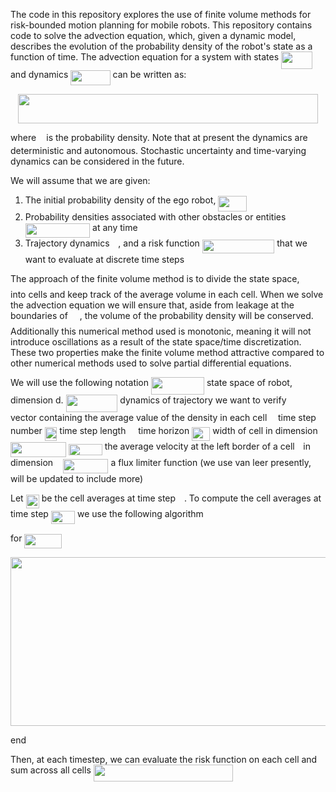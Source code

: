 The code in this repository explores the use of finite volume methods for risk-bounded motion planning for mobile robots. This repository contains code to solve the advection equation, which, given a dynamic model, describes the evolution of the probability density of the robot's state as a function of time. The advection equation for a system with states <img src="/tex/ebbad7f1f9841ef914dc318c0c9fad1d.svg?invert_in_darkmode&sanitize=true" align=middle width=50.02787624999999pt height=27.91243950000002pt/> and dynamics <img src="/tex/5721f667885c7fe08087ae05e581a82e.svg?invert_in_darkmode&sanitize=true" align=middle width=63.31043069999999pt height=24.65753399999998pt/> can be written as:

<p align="center"><img src="/tex/92df0a93d533ed7bb156485418d92643.svg?invert_in_darkmode&sanitize=true" align=middle width=479.89774965pt height=47.1348339pt/></p>

where <img src="/tex/2ec6e630f199f589a2402fdf3e0289d5.svg?invert_in_darkmode&sanitize=true" align=middle width=8.270567249999992pt height=14.15524440000002pt/> is the probability density. Note that at present the dynamics are deterministic and autonomous. Stochastic uncertainty and time-varying dynamics can be considered in the future.

We will assume that we are given:
1. The initial probability density of the ego robot, <img src="/tex/8f8a04a5b29f50bc1487384702613871.svg?invert_in_darkmode&sanitize=true" align=middle width=45.97608014999999pt height=24.65753399999998pt/>
2. Probability densities associated with other obstacles or entities <img src="/tex/6936901ed1a2c5709435e83043e866f6.svg?invert_in_darkmode&sanitize=true" align=middle width=103.37176244999999pt height=22.648391699999998pt/> at any time
3. Trajectory dynamics <img src="/tex/190083ef7a1625fbc75f243cffb9c96d.svg?invert_in_darkmode&sanitize=true" align=middle width=9.81741584999999pt height=22.831056599999986pt/>, and a risk function <img src="/tex/232059c0bc77776e7f7420da0c57e44d.svg?invert_in_darkmode&sanitize=true" align=middle width=115.50066659999997pt height=22.648391699999998pt/> that we want to evaluate at discrete time steps

The approach of the finite volume method is to divide the state space, <img src="/tex/cbfb1b2a33b28eab8a3e59464768e810.svg?invert_in_darkmode&sanitize=true" align=middle width=14.908688849999992pt height=22.465723500000017pt/> into cells and keep track of the average volume in each cell. When we solve the advection equation we will ensure that, aside from leakage at the boundaries of <img src="/tex/cbfb1b2a33b28eab8a3e59464768e810.svg?invert_in_darkmode&sanitize=true" align=middle width=14.908688849999992pt height=22.465723500000017pt/>, the volume of the probability density will be conserved. Additionally this numerical method used is monotonic, meaning it will not introduce oscillations as a result of the state space/time discretization. These two properties make the finite volume method attractive compared to other numerical methods used to solve partial differential equations.

We will use the following notation 
<img src="/tex/7c5bf5474c8b8782731a2b814baca441.svg?invert_in_darkmode&sanitize=true" align=middle width=85.02767954999999pt height=27.91243950000002pt/> state space of robot, dimension d.
<img src="/tex/f3d25c125f1b8440a6c51bec1756b687.svg?invert_in_darkmode&sanitize=true" align=middle width=82.71035849999998pt height=27.91243950000002pt/> dynamics of trajectory we want to verify
<img src="/tex/1afcdb0f704394b16fe85fb40c45ca7a.svg?invert_in_darkmode&sanitize=true" align=middle width=12.99542474999999pt height=22.465723500000017pt/> vector containing the average value of the density in each cell
<img src="/tex/55a049b8f161ae7cfeb0197d75aff967.svg?invert_in_darkmode&sanitize=true" align=middle width=9.86687624999999pt height=14.15524440000002pt/> time step number
<img src="/tex/5a63739e01952f6a63389340c037ae29.svg?invert_in_darkmode&sanitize=true" align=middle width=19.634768999999988pt height=22.465723500000017pt/> time step length
<img src="/tex/2f118ee06d05f3c2d98361d9c30e38ce.svg?invert_in_darkmode&sanitize=true" align=middle width=11.889314249999991pt height=22.465723500000017pt/> time horizon
<img src="/tex/16fcdc2e4358a7f49fe2a486169a4238.svg?invert_in_darkmode&sanitize=true" align=middle width=29.198168999999993pt height=22.465723500000017pt/> width of cell in dimension <img src="/tex/941fed4982cce9d21aff5f034342c257.svg?invert_in_darkmode&sanitize=true" align=middle width=89.32558634999998pt height=24.65753399999998pt/>
<img src="/tex/02c8ac95474dd12996d5f96a5fb083fd.svg?invert_in_darkmode&sanitize=true" align=middle width=53.47633664999999pt height=18.666631500000015pt/> the average velocity at the left border of a cell <img src="/tex/77a3b857d53fb44e33b53e4c8b68351a.svg?invert_in_darkmode&sanitize=true" align=middle width=5.663225699999989pt height=21.68300969999999pt/> in dimension <img src="/tex/36b5afebdba34564d884d347484ac0c7.svg?invert_in_darkmode&sanitize=true" align=middle width=7.710416999999989pt height=21.68300969999999pt/>
<img src="/tex/6cf3c7864d3d909d328c1285f1f5a052.svg?invert_in_darkmode&sanitize=true" align=middle width=72.8079231pt height=22.831056599999986pt/> a flux limiter function (we use van leer presently, will be updated to include more)

Let <img src="/tex/87c836923d5a3399b76cae2a1dac8b49.svg?invert_in_darkmode&sanitize=true" align=middle width=21.121448699999988pt height=22.465723500000017pt/> be the cell averages at time step <img src="/tex/55a049b8f161ae7cfeb0197d75aff967.svg?invert_in_darkmode&sanitize=true" align=middle width=9.86687624999999pt height=14.15524440000002pt/>. To compute the cell averages at time step <img src="/tex/3f18d8f60c110e865571bba5ba67dcc6.svg?invert_in_darkmode&sanitize=true" align=middle width=38.17727759999999pt height=21.18721440000001pt/> we use the following algorithm

for <img src="/tex/695e0ecd9088c76cddd0f52dc4a1151a.svg?invert_in_darkmode&sanitize=true" align=middle width=60.101642699999985pt height=22.831056599999986pt/>
	
<p align="center"><img src="/tex/95b73caad661823868db97c2605573db.svg?invert_in_darkmode&sanitize=true" align=middle width=548.80663365pt height=269.51802734999995pt/></p>
	
	
end

Then, at each timestep, we can evaluate the risk function on each cell and sum across all cells
<img src="/tex/215eefb9fd2bbd9546d3a472f3d852f5.svg?invert_in_darkmode&sanitize=true" align=middle width=223.6428975pt height=26.48417309999999pt/>

